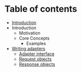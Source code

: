 # Table of contents

* [Introduction](README.md)
* Introduction
  * Motivation
  * Core Concepts
    * Examples
* [Writing adapters](writing-adapters/README.md)
  * [Adapter interface](writing-adapters/adapter-interface.md)
  * [Request objects](writing-adapters/request-objects.md)
  * [Response objects](writing-adapters/response-objects.md)

